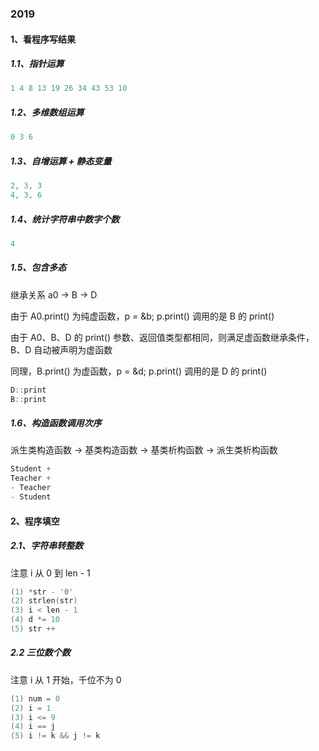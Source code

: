 ### 2019

#### 1、看程序写结果

##### 1.1、指针运算

```cpp
1 4 8 13 19 26 34 43 53 10
```

##### 1.2、多维数组运算

```cpp
0 3 6
```

##### 1.3、自增运算 + 静态变量

```cpp
2, 3, 3
4, 3, 6
```

##### 1.4、统计字符串中数字个数

```cpp
4
```

##### 1.5、包含多态

继承关系 a0 -> B -> D

由于 A0.print() 为纯虚函数，p = &b; p.print() 调用的是 B 的 print()

由于 A0、B、D 的 print() 参数、返回值类型都相同，则满足虚函数继承条件，B、D 自动被声明为虚函数

同理，B.print() 为虚函数，p = &d; p.print() 调用的是 D 的 print()

```cpp
D::print
B::print
```

##### 1.6、构造函数调用次序

派生类构造函数 -> 基类构造函数 -> 基类析构函数 -> 派生类析构函数

```cpp
Student +
Teacher +
- Teacher
- Student
```

#### 2、程序填空

##### 2.1、字符串转整数

注意 i 从 0 到 len - 1

```cpp
(1) *str - '0'
(2) strlen(str)
(3) i < len - 1
(4) d *= 10
(5) str ++
```

##### 2.2 三位数个数

注意 i 从 1 开始，千位不为 0

```cpp
(1) num = 0
(2) i = 1
(3) i <= 9
(4) i == j
(5) i != k && j != k
```
